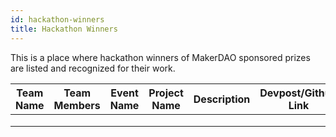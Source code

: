 ```yaml
---
id: hackathon-winners
title: Hackathon Winners
---
```


This is a place where hackathon winners of MakerDAO sponsored prizes are listed and recognized for their work.

| Team Name | Team Members | Event Name | Project Name | Description | Devpost/Github Link | Prize Amount |
| --------- | ------------ | ---------- | ------------ | ----------- | ------------------- | ------------ |
|           |              |            |              |             |                     |              |
|           |              |            |              |             |                     |              |
|           |              |            |              |             |                     |              |

